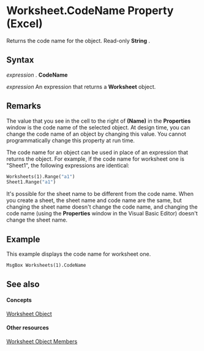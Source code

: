 
# Worksheet.CodeName Property (Excel)

Returns the code name for the object. Read-only  **String** .


## Syntax

 _expression_ . **CodeName**

 _expression_ An expression that returns a **Worksheet** object.


## Remarks

The value that you see in the cell to the right of  **(Name)** in the **Properties** window is the code name of the selected object. At design time, you can change the code name of an object by changing this value. You cannot programmatically change this property at run time.

The code name for an object can be used in place of an expression that returns the object. For example, if the code name for worksheet one is "Sheet1", the following expressions are identical:




```vb
Worksheets(1).Range("a1") 
Sheet1.Range("a1")
```

It's possible for the sheet name to be different from the code name. When you create a sheet, the sheet name and code name are the same, but changing the sheet name doesn't change the code name, and changing the code name (using the  **Properties** window in the Visual Basic Editor) doesn't change the sheet name.


## Example

This example displays the code name for worksheet one.


```vb
MsgBox Worksheets(1).CodeName
```


## See also


#### Concepts


[Worksheet Object](182b705e-854a-81cc-a4b0-59b942de55ae.md)
#### Other resources


[Worksheet Object Members](f8c1afea-1a1c-f5e4-37e3-52c434c8c157.md)
